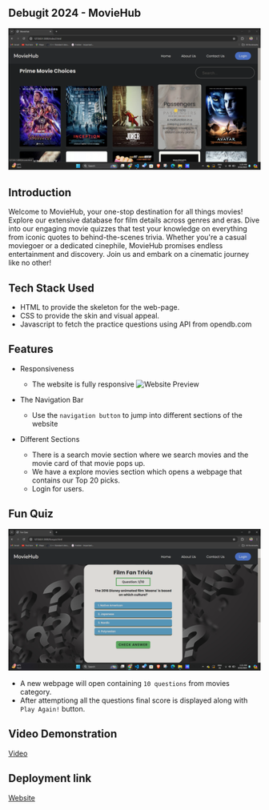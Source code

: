 ## Debugit 2024 - MovieHub
![Website Preview](Screenshot%20(17).png "MovieHub")

## Introduction
Welcome to MovieHub, your one-stop destination for all things movies! Explore our extensive database for film details across genres and eras. Dive into our engaging movie quizzes that test your knowledge on everything from iconic quotes to behind-the-scenes trivia. Whether you're a casual moviegoer or a dedicated cinephile, MovieHub promises endless entertainment and discovery. Join us and embark on a cinematic journey like no other!

## Tech Stack Used
  - HTML to provide the skeleton for the web-page.
  - CSS to provide the skin and visual appeal.
  - Javascript to fetch the practice questions using API from opendb.com

## Features
- Responsiveness
  - The website is fully responsive
![Website Preview](Responsive.png "Responsive on all screen sizes")
  
- The Navigation Bar
   - Use the `navigation button` to jump into different sections of the website
- Different Sections
   - There is a search movie section where we search movies and the movie card of that movie pops up.
   - We have a explore movies section which opens a webpage that contains our Top 20 picks.
   - Login for users.

## Fun Quiz
![Website Preview](Screenshot%20(18).png "Fun Quiz")
   - A new webpage will open containing `10 questions` from movies category.
   - After attemptiong all the questions final score is displayed along with `Play Again!` button.
  
## Video Demonstration
[Video](https://drive.google.com/file/d/1aAe8GVYakUlUgmHrMjwS3zomyAGASLls/view?usp=drive_link)

## Deployment link 
[Website](https://mockzeta.github.io/MovieHub/)